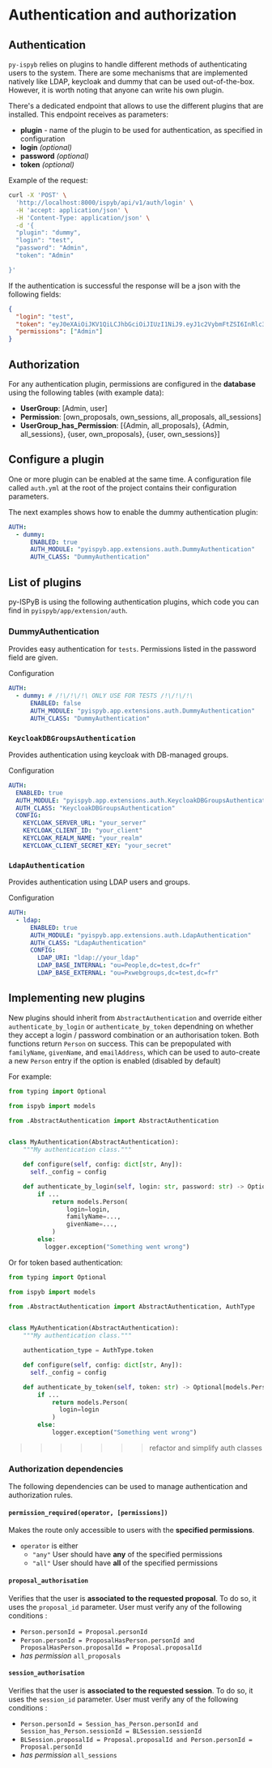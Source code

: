 # Authentication and authorization

## Authentication

`py-ispyb` relies on plugins to handle different methods of authenticating users to the system. There are some mechanisms that are implemented natively like LDAP, keycloak and dummy that can be used out-of-the-box. However, it is worth noting that anyone can write his own plugin.

There's a dedicated endpoint that allows to use the different plugins that are installed. This endpoint receives as parameters:

- **plugin** - name of the plugin to be used for authentication, as specified in configuration
- **login** _(optional)_
- **password** _(optional)_
- **token** _(optional)_

Example of the request:

```bash
curl -X 'POST' \
  'http://localhost:8000/ispyb/api/v1/auth/login' \
  -H 'accept: application/json' \
  -H 'Content-Type: application/json' \
  -d '{
  "plugin": "dummy",
  "login": "test",
  "password": "Admin",
  "token": "Admin"

}'
```

If the authentication is successful the response will be a json with the following fields:

```json
{
  "login": "test",
  "token": "eyJ0eXAiOiJKV1QiLCJhbGciOiJIUzI1NiJ9.eyJ1c2VybmFtZSI6InRlc3QiLCJncm91cHMiOlsiQWRtaW4iXSwicGVybWlzc2lvbnMiOlsiQWRtaW4iXSwiaWF0IjoxNjUwOTgxNjA5LCJleHAiOjE2NTA5OTk2MDl9.3Iq2lGG5RR6Gebss5qEDdASrEMwCIne2jFhaVqp91m0",
  "permissions": ["Admin"]
}
```

## Authorization

For any authentication plugin, permissions are configured in the **database** using the following tables (with example data):

- **UserGroup**: [Admin, user]
- **Permission**: [own_proposals, own_sessions, all_proposals, all_sessions]
- **UserGroup_has_Permission**: [{Admin, all_proposals}, {Admin, all_sessions}, {user, own_proposals}, {user, own_sessions}]

## Configure a plugin

One or more plugin can be enabled at the same time. A configuration file called `auth.yml` at the root of the project contains their configuration parameters.

The next examples shows how to enable the dummy authentication plugin:

```yml
AUTH:
  - dummy:
      ENABLED: true
      AUTH_MODULE: "pyispyb.app.extensions.auth.DummyAuthentication"
      AUTH_CLASS: "DummyAuthentication"
```

## List of plugins

py-ISPyB is using the following authentication plugins, which code you can find in `pyispyb/app/extension/auth`.

### DummyAuthentication

Provides easy authentication for `tests`. Permissions listed in the password field are given.

Configuration

```yml
AUTH:
  - dummy: # /!\/!\/!\ ONLY USE FOR TESTS /!\/!\/!\
      ENABLED: false
      AUTH_MODULE: "pyispyb.app.extensions.auth.DummyAuthentication"
      AUTH_CLASS: "DummyAuthentication"
```

### `KeycloakDBGroupsAuthentication`

Provides authentication using keycloak with DB-managed groups.

Configuration

```yml
AUTH:
  ENABLED: true
  AUTH_MODULE: "pyispyb.app.extensions.auth.KeycloakDBGroupsAuthentication"
  AUTH_CLASS: "KeycloakDBGroupsAuthentication"
  CONFIG:
    KEYCLOAK_SERVER_URL: "your_server"
    KEYCLOAK_CLIENT_ID: "your_client"
    KEYCLOAK_REALM_NAME: "your_realm"
    KEYCLOAK_CLIENT_SECRET_KEY: "your_secret"
```

### `LdapAuthentication`

Provides authentication using LDAP users and groups.

Configuration

```yml
AUTH:
  - ldap:
      ENABLED: true
      AUTH_MODULE: "pyispyb.app.extensions.auth.LdapAuthentication"
      AUTH_CLASS: "LdapAuthentication"
      CONFIG:
        LDAP_URI: "ldap://your_ldap"
        LDAP_BASE_INTERNAL: "ou=People,dc=test,dc=fr"
        LDAP_BASE_EXTERNAL: "ou=Pxwebgroups,dc=test,dc=fr"
```

## Implementing new plugins

New plugins should inherit from `AbstractAuthentication` and override either `authenticate_by_login` or `authenticate_by_token` dependning on whether they accept a login / password combination or an authorisation token. Both functions return `Person` on success. This can be prepopulated with `familyName`, `givenName`, and `emailAddress`, which can be used to auto-create a new `Person` entry if the option is enabled (disabled by default)

For example:

```python
from typing import Optional

from ispyb import models

from .AbstractAuthentication import AbstractAuthentication


class MyAuthentication(AbstractAuthentication):
    """My authentication class."""

    def configure(self, config: dict[str, Any]):
      self._config = config

    def authenticate_by_login(self, login: str, password: str) -> Optional[models.Person]:
        if ...
            return models.Person(
                login=login,
                familyName=...,
                givenName=...,
            )
        else:
          logger.exception("Something went wrong")
```

Or for token based authentication:

```python
from typing import Optional

from ispyb import models

from .AbstractAuthentication import AbstractAuthentication, AuthType


class MyAuthentication(AbstractAuthentication):
    """My authentication class."""

    authentication_type = AuthType.token

    def configure(self, config: dict[str, Any]):
      self._config = config

    def authenticate_by_token(self, token: str) -> Optional[models.Person]:
        if ...
            return models.Person(
              login=login
            )
        else:
            logger.exception("Something went wrong")
```

> > > > > > > refactor and simplify auth classes

### Authorization dependencies

The following dependencies can be used to manage authentication and authorization rules.

#### `permission_required(operator, [permissions])`

Makes the route only accessible to users with the **specified permissions**.

- `operator` is either
  - `"any"` User should have **any** of the specified permissions
  - `"all"` User should have **all** of the specified permissions

#### `proposal_authorisation`

Verifies that the user is **associated to the requested proposal**. To do so, it uses the `proposal_id` parameter.
User must verify any of the following conditions :

- `Person.personId = Proposal.personId`
- `Person.personId = ProposalHasPerson.personId and ProposalHasPerson.proposalId = Proposal.proposalId`
- _has permission_ `all_proposals`

#### `session_authorisation`

Verifies that the user is **associated to the requested session**. To do so, it uses the `session_id` parameter.
User must verify any of the following conditions :

- `Person.personId = Session_has_Person.personId and Session_has_Person.sessionId = BLSession.sessionId`
- `BLSession.proposalId = Proposal.proposalId and Person.personId = Proposal.personId`
- _has permission_ `all_sessions`
